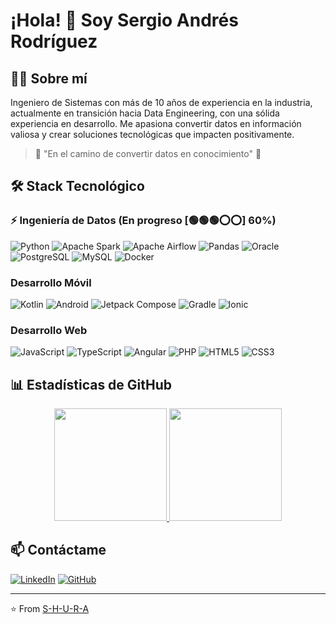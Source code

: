 # ¡Hola! 👋 Soy Sergio Andrés Rodríguez

## 👨‍💻 Sobre mí

Ingeniero de Sistemas con más de 10 años de experiencia en la industria, actualmente en transición hacia Data Engineering, con una sólida experiencia en desarrollo. Me apasiona convertir datos en información valiosa y crear soluciones tecnológicas que impacten positivamente.

> 🚀 "En el camino de convertir datos en conocimiento" 🚀

## 🛠️ Stack Tecnológico

### ⚡ Ingeniería de Datos (En progreso [🟢🟢🟢⭕⭕] 60%)
![Python](https://img.shields.io/badge/Python-3776AB?style=for-the-badge&logo=python&logoColor=white)
![Apache Spark](https://img.shields.io/badge/Apache%20Spark-E25A1C?style=for-the-badge&logo=apache%20spark&logoColor=white)
![Apache Airflow](https://img.shields.io/badge/Apache%20Airflow-017CEE?style=for-the-badge&logo=apache%20airflow&logoColor=white)
![Pandas](https://img.shields.io/badge/Pandas-150458?style=for-the-badge&logo=pandas&logoColor=white)
![Oracle](https://img.shields.io/badge/Oracle-F80000?style=for-the-badge&logo=oracle&logoColor=white)
![PostgreSQL](https://img.shields.io/badge/PostgreSQL-316192?style=for-the-badge&logo=postgresql&logoColor=white)
![MySQL](https://img.shields.io/badge/MySQL-005C84?style=for-the-badge&logo=mysql&logoColor=white)
![Docker](https://img.shields.io/badge/Docker-2496ED?style=for-the-badge&logo=docker&logoColor=white)

### Desarrollo Móvil
![Kotlin](https://img.shields.io/badge/Kotlin-7F52FF?style=for-the-badge&logo=kotlin&logoColor=white)
![Android](https://img.shields.io/badge/Android-3DDC84?style=for-the-badge&logo=android&logoColor=white)
![Jetpack Compose](https://img.shields.io/badge/Jetpack%20Compose-4285F4?style=for-the-badge&logo=jetpackcompose&logoColor=white)
![Gradle](https://img.shields.io/badge/Gradle-02303A?style=for-the-badge&logo=gradle&logoColor=white)
![Ionic](https://img.shields.io/badge/Ionic-3880FF?style=for-the-badge&logo=ionic&logoColor=white)

### Desarrollo Web
![JavaScript](https://img.shields.io/badge/JavaScript-F7DF1E?style=for-the-badge&logo=javascript&logoColor=black)
![TypeScript](https://img.shields.io/badge/TypeScript-007ACC?style=for-the-badge&logo=typescript&logoColor=white)
![Angular](https://img.shields.io/badge/Angular-DD0031?style=for-the-badge&logo=angular&logoColor=white)
![PHP](https://img.shields.io/badge/PHP-777BB4?style=for-the-badge&logo=php&logoColor=white)
![HTML5](https://img.shields.io/badge/HTML5-E34F26?style=for-the-badge&logo=html5&logoColor=white)
![CSS3](https://img.shields.io/badge/CSS3-1572B6?style=for-the-badge&logo=css3&logoColor=white)

## 📊 Estadísticas de GitHub

<div align="center">
  <a href="https://github.com/S-H-U-R-A">
    <img height="180em" src="https://github-readme-stats.vercel.app/api?username=S-H-U-R-A&show_icons=true&theme=radical&locale=es&title_color=58a6ff&text_color=c9d1d9&icon_color=58a6ff&card_width=500&custom_title=Estadísticas%20de%20GitHub" />
    <img height="180em" src="https://github-readme-stats.vercel.app/api/top-langs/?username=S-H-U-R-A&layout=compact&theme=radical&locale=es&title_color=58a6ff&text_color=c9d1d9&custom_title=Lenguajes%20Más%20Usados" />
  </a>
</div>

## 📫 Contáctame

[![LinkedIn](https://img.shields.io/badge/LinkedIn-0077B5?style=for-the-badge&logo=linkedin&logoColor=white)](https://www.linkedin.com/in/sergioandresrod/)
[![GitHub](https://img.shields.io/badge/GitHub-100000?style=for-the-badge&logo=github&logoColor=white)](https://github.com/S-H-U-R-A)

---
⭐️ From [S-H-U-R-A](https://github.com/S-H-U-R-A)